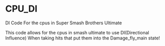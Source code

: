 # CPU_DI
DI Code For the cpus in Super Smash Brothers Ultimate

This code allows for the cpus in smash ultimate to use DI(Directional Influence) When taking hits that put them into the Damage_fly_main state!
